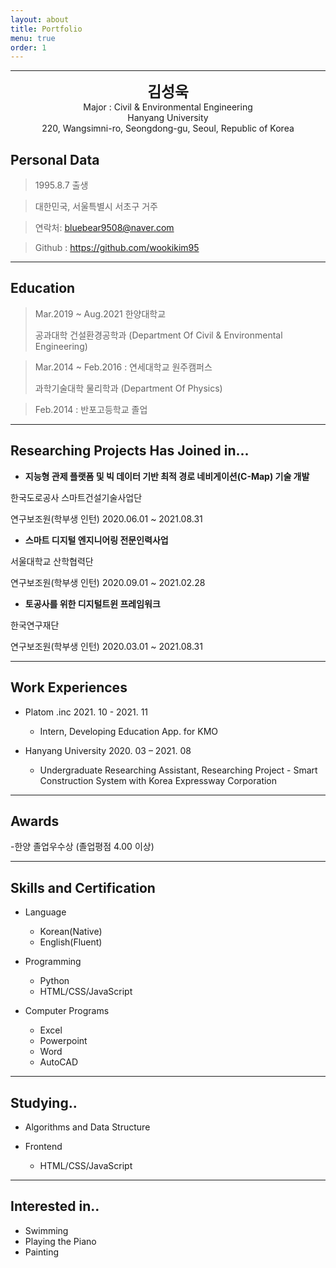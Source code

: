```yaml
---
layout: about
title: Portfolio
menu: true
order: 1
---
```


* * *
<center>
<span style=
"font-size:170%;
font-weight:bold">
김성욱
</span>
</center>

<center>Major : Civil & Environmental Engineering</center>

<center>Hanyang University</center>

<center>220, Wangsimni-ro, Seongdong-gu, Seoul, Republic of Korea</center>

## Personal Data

> 1995.8.7 출생

> 대한민국, 서울특별시 서초구 거주

> 연락처: bluebear9508@naver.com

> Github : <a href="https://github.com/wookikim95">https://github.com/wookikim95</a>

---
## Education

> Mar.2019 ~ Aug.2021 한양대학교
>
> 공과대학 건설환경공학과 (Department Of Civil & Environmental Engineering)

> Mar.2014 ~ Feb.2016 : 연세대학교 원주캠퍼스
>
> 과학기술대학 물리학과 (Department Of Physics)

> Feb.2014 : 반포고등학교 졸업


---
## Researching Projects Has Joined in...


* **지능형 관제 플랫폼 및 빅 데이터 기반 최적 경로 네비게이션(C-Map) 기술 개발**

한국도로공사 스마트건설기술사업단

연구보조원(학부생 인턴) 2020.06.01 ~ 2021.08.31

* **스마트 디지털 엔지니어링 전문인력사업**

서울대학교 산학협력단

연구보조원(학부생 인턴) 2020.09.01 ~ 2021.02.28

* **토공사를 위한 디지털트윈 프레임워크**

한국연구재단

연구보조원(학부생 인턴) 2020.03.01 ~ 2021.08.31

---
## Work Experiences

* Platom .inc 2021. 10 - 2021. 11 

  + Intern, Developing Education App. for KMO

* Hanyang University 2020. 03 – 2021. 08

  + Undergraduate Researching Assistant, Researching Project - Smart Construction System with Korea Expressway Corporation


---
## Awards


-한양 졸업우수상 (졸업평점 4.00 이상)

---
## Skills and Certification

* Language
  + Korean(Native)
  + English(Fluent)

* Programming
  + Python
  + HTML/CSS/JavaScript

* Computer Programs
  + Excel
  + Powerpoint
  + Word
  + AutoCAD

---
## Studying..

* Algorithms and Data Structure

* Frontend
    + HTML/CSS/JavaScript

---
## Interested in..

* Swimming
* Playing the Piano
* Painting




